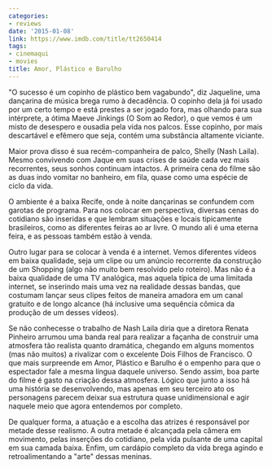 ```yaml
---
categories:
- reviews
date: '2015-01-08'
link: https://www.imdb.com/title/tt2650414
tags:
- cinemaqui
- movies
title: Amor, Plástico e Barulho
---
```


"O sucesso é um copinho de plástico bem vagabundo", diz Jaqueline, uma dançarina de música brega rumo à decadência. O copinho dela já foi usado por um certo tempo e está prestes a ser jogado fora, mas olhando para sua intérprete, a ótima Maeve Jinkings (O Som ao Redor), o que vemos é um misto de desespero e ousadia pela vida nos palcos. Esse copinho, por mais descartável e efêmero que seja, contém uma substância altamente viciante.

Maior prova disso é sua recém-companheira de palco, Shelly (Nash Laila). Mesmo convivendo com Jaque em suas crises de saúde cada vez mais recorrentes, seus sonhos continuam intactos. A primeira cena do filme são as duas indo vomitar no banheiro, em fila, quase como uma espécie de ciclo da vida.

O ambiente é a baixa Recife, onde à noite dançarinas se confundem com garotas de programa. Para nos colocar em perspectiva, diversas cenas do cotidiano são inseridas e que lembram situações e locais tipicamente brasileiros, como as diferentes feiras ao ar livre. O mundo ali é uma eterna feira, e as pessoas também estão à venda.

Outro lugar para se colocar à venda é a internet. Vemos diferentes vídeos em baixa qualidade, seja um clipe ou um anúncio recorrente da construção de um Shopping (algo não muito bem resolvido pelo roteiro). Mas não é a baixa qualidade de uma TV analógica, mas aquela típica de uma limitada internet, se inserindo mais uma vez na realidade dessas bandas, que costumam lançar seus clipes feitos de maneira amadora em um canal gratuito e de longo alcance (há inclusive uma sequência cômica da produção de um desses vídeos).

Se não conhecesse o trabalho de Nash Laila diria que a diretora Renata Pinheiro arrumou uma banda real para realizar a façanha de construir uma atmosfera tão realista quanto dramática, chegando em alguns momentos (mas não muitos) a rivalizar com o excelente Dois Filhos de Francisco. O que mais surpreende em Amor, Plástico e Barulho é o empenho para que o espectador fale a mesma língua daquele universo. Sendo assim, boa parte do filme é gasto na criação dessa atmosfera. Lógico que junto a isso há uma história se desenvolvendo, mas apenas em seu terceiro ato os personagens parecem deixar sua estrutura quase unidimensional e agir naquele meio que agora entendemos por completo.

De qualquer forma, a atuação e a escolha das atrizes é responsável por metade desse realismo. A outra metade é alcançada pela câmera em movimento, pelas inserções do cotidiano, pela vida pulsante de uma capital em sua camada baixa. Enfim, um cardápio completo da vida brega agindo e retroalimentando a "arte" dessas meninas.